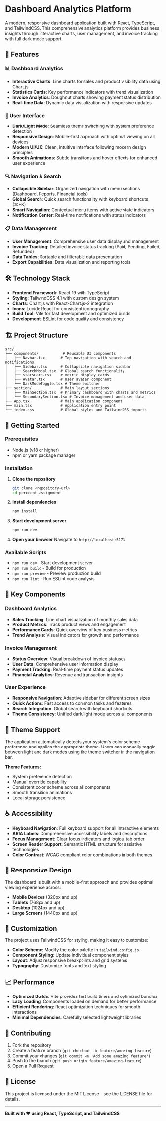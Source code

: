 # Dashboard Analytics Platform

A modern, responsive dashboard application built with React, TypeScript, and TailwindCSS. This comprehensive analytics platform provides business insights through interactive charts, user management, and invoice tracking with full dark mode support.

## 🚀 Features

### 📊 Dashboard Analytics

- **Interactive Charts**: Line charts for sales and product visibility data using Chart.js
- **Statistics Cards**: Key performance indicators with trend visualization
- **Invoice Analytics**: Doughnut charts showing payment status distribution
- **Real-time Data**: Dynamic data visualization with responsive updates

### 🎨 User Interface

- **Dark/Light Mode**: Seamless theme switching with system preference detection
- **Responsive Design**: Mobile-first approach with optimal viewing on all devices
- **Modern UI/UX**: Clean, intuitive interface following modern design principles
- **Smooth Animations**: Subtle transitions and hover effects for enhanced user experience

### 🔍 Navigation & Search

- **Collapsible Sidebar**: Organized navigation with menu sections (Dashboard, Reports, Financial tools)
- **Global Search**: Quick search functionality with keyboard shortcuts (⌘+K)
- **Smart Navigation**: Contextual menu items with active state indicators
- **Notification Center**: Real-time notifications with status indicators

### 📋 Data Management

- **User Management**: Comprehensive user data display and management
- **Invoice Tracking**: Detailed invoice status tracking (Paid, Pending, Failed, Refunded)
- **Data Tables**: Sortable and filterable data presentation
- **Export Capabilities**: Data visualization and reporting tools

## 🛠️ Technology Stack

- **Frontend Framework**: React 19 with TypeScript
- **Styling**: TailwindCSS 4.1 with custom design system
- **Charts**: Chart.js with React-Chart.js-2 integration
- **Icons**: Lucide React for consistent iconography
- **Build Tool**: Vite for fast development and optimized builds
- **Development**: ESLint for code quality and consistency

## 🏗️ Project Structure

```
src/
├── components/           # Reusable UI components
│   ├── Navbar.tsx       # Top navigation with search and notifications
│   ├── Sidebar.tsx      # Collapsible navigation sidebar
│   ├── SearchModal.tsx  # Global search functionality
│   ├── StatsCard.tsx    # Metric display cards
│   ├── Avatar.tsx       # User avatar component
│   └── DarkModeToggle.tsx # Theme switcher
├── section/             # Main layout sections
│   ├── MainSection.tsx  # Primary dashboard with charts and metrics
│   └── SecondarySection.tsx # Invoice management and user data
├── App.tsx              # Main application component
├── main.tsx             # Application entry point
└── index.css            # Global styles and TailwindCSS imports
```

## 🚦 Getting Started

### Prerequisites

- Node.js (v18 or higher)
- npm or yarn package manager

### Installation

1. **Clone the repository**

   ```bash
   git clone <repository-url>
   cd perccent-assignment
   ```

2. **Install dependencies**

   ```bash
   npm install
   ```

3. **Start development server**

   ```bash
   npm run dev
   ```

4. **Open your browser**
   Navigate to `http://localhost:5173`

### Available Scripts

- `npm run dev` - Start development server
- `npm run build` - Build for production
- `npm run preview` - Preview production build
- `npm run lint` - Run ESLint code analysis

## 🎯 Key Components

### Dashboard Analytics

- **Sales Tracking**: Line chart visualization of monthly sales data
- **Product Metrics**: Track product views and engagement
- **Performance Cards**: Quick overview of key business metrics
- **Trend Analysis**: Visual indicators for growth and performance

### Invoice Management

- **Status Overview**: Visual breakdown of invoice statuses
- **User Data**: Comprehensive user information display
- **Payment Tracking**: Real-time payment status updates
- **Financial Analytics**: Revenue and transaction insights

### User Experience

- **Responsive Navigation**: Adaptive sidebar for different screen sizes
- **Quick Actions**: Fast access to common tasks and features
- **Search Integration**: Global search with keyboard shortcuts
- **Theme Consistency**: Unified dark/light mode across all components

## 🌙 Theme Support

The application automatically detects your system's color scheme preference and applies the appropriate theme. Users can manually toggle between light and dark modes using the theme switcher in the navigation bar.

**Theme Features:**

- System preference detection
- Manual override capability
- Consistent color scheme across all components
- Smooth transition animations
- Local storage persistence

## ♿ Accessibility

- **Keyboard Navigation**: Full keyboard support for all interactive elements
- **ARIA Labels**: Comprehensive accessibility labels and descriptions
- **Focus Management**: Clear focus indicators and logical tab order
- **Screen Reader Support**: Semantic HTML structure for assistive technologies
- **Color Contrast**: WCAG compliant color combinations in both themes

## 📱 Responsive Design

The dashboard is built with a mobile-first approach and provides optimal viewing experience across:

- **Mobile Devices** (320px and up)
- **Tablets** (768px and up)
- **Desktop** (1024px and up)
- **Large Screens** (1440px and up)

## 🔧 Customization

The project uses TailwindCSS for styling, making it easy to customize:

- **Color Scheme**: Modify the color palette in `tailwind.config.js`
- **Component Styling**: Update individual component styles
- **Layout**: Adjust responsive breakpoints and grid systems
- **Typography**: Customize fonts and text styling

## 📈 Performance

- **Optimized Builds**: Vite provides fast build times and optimized bundles
- **Lazy Loading**: Components loaded on demand for better performance
- **Efficient Rendering**: React optimization techniques for smooth interactions
- **Minimal Dependencies**: Carefully selected lightweight libraries

## 🤝 Contributing

1. Fork the repository
2. Create a feature branch (`git checkout -b feature/amazing-feature`)
3. Commit your changes (`git commit -m 'Add some amazing feature'`)
4. Push to the branch (`git push origin feature/amazing-feature`)
5. Open a Pull Request

## 📄 License

This project is licensed under the MIT License - see the LICENSE file for details.

---

**Built with ❤️ using React, TypeScript, and TailwindCSS**
